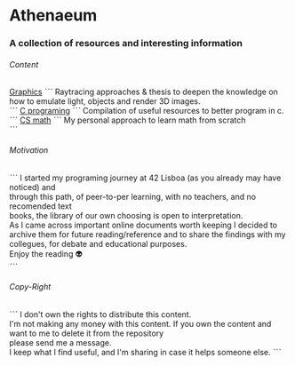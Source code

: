 # Athenaeum
### A collection of resources and interesting information

###### Content
[Graphics](https://github.com/m4r11/Athenaeum/tree/main/Graphics)
ˋˋˋ
Raytracing approaches & thesis to deepen the knowledge on  
how to emulate light, objects and render 3D images.  
ˋˋˋ
[C programing](https://github.com/m4r11/Athenaeum/tree/main/C_programming)
ˋˋˋ
Compilation of useful resources to better program in c.  
ˋˋˋ
[CS math](https://github.com/m4r11/Athenaeum/tree/main/CS_math)
ˋˋˋ
My personal approach to learn math from scratch  
ˋˋˋ
###### Motivation  
ˋˋˋ
I started my programing journey at 42 Lisboa (as you already may have noticed) and  
through this path, of peer-to-per learning, with no teachers, and no recomended text  
books, the library of our own choosing is open to interpretation.  
As I came across important online documents worth keeping I decided to  
archive them for future reading/reference and to share the findings with my   
collegues, for debate and educational purposes.  
Enjoy the reading 👽  
ˋˋˋ
###### Copy-Right  
ˋˋˋ
I don't own the rights to distribute this content.  
I'm not making any money with this content. 
If you own the content and want to me to delete it  from the repository  
please send me a message.  
I keep what I find useful, and I'm sharing in case it helps someone else. 
ˋˋˋ
